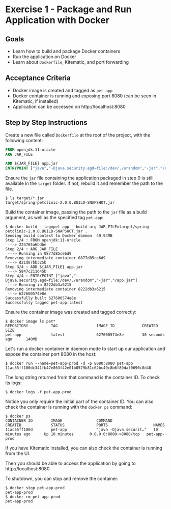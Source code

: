 # Exercise 1 - Package and Run Application with Docker

## Goals

* Learn how to build and package Docker containers
* Run the application on Docker
* Learn about `Dockerfile`, Kitematic, and port forwarding

## Acceptance Criteria

* Docker image is created and tagged as `pet-app`
* Docker container is running and exposing port 8080 (can be seen in Kitematic,
  if installed)
* Application can be accessed on http://localhost:8080

## Step by Step Instructions

Create a new file called `Dockerfile` at the root of the project, with the
following content:

```Dockerfile
FROM openjdk:11-oracle
ARG JAR_FILE

ADD ${JAR_FILE} app.jar
ENTRYPOINT ["java","-Djava.security.egd=file:/dev/./urandom","-jar","/app.jar"]
```

Ensure the `jar` file containing the application packaged in step 0 is still
available in the `target` folder. If not, rebuild it and remember the path to
the file.

```shell
$ ls target/*.jar
target/spring-petclinic-2.0.0.BUILD-SNAPSHOT.jar
```

Build the container image, passing the path to the `jar` file as a build
argument, as well as the specified tag `pet-app`:

```shell
$ docker build --tag=pet-app --build-arg JAR_FILE=target/spring-petclinic-2.0.0.BUILD-SNAPSHOT.jar .
Sending build context to Docker daemon  49.94MB
Step 1/4 : FROM openjdk:11-oracle
 ---> 224765a6bdbe
Step 2/4 : ARG JAR_FILE
 ---> Running in 0877d85ce6d9
Removing intermediate container 0877d85ce6d9
 ---> d21d87bb325b
Step 3/4 : ADD ${JAR_FILE} app.jar
 ---> 5847c211645b
Step 4/4 : ENTRYPOINT ["java","-Djava.security.egd=file:/dev/./urandom","-jar","/app.jar"]
 ---> Running in 8222db3a6215
Removing intermediate container 8222db3a6215
 ---> 627600574e8e
Successfully built 627600574e8e
Successfully tagged pet-app:latest
```

Ensure the container image was created and tagged correctly:

```shell
$ docker image ls pet*
REPOSITORY          TAG                 IMAGE ID            CREATED             SIZE
pet-app             latest              627600574e8e        30 seconds ago      140MB
```

Let's run a docker container in daemon mode to start up our application and
expose the container port 8080 in the host:

```shell
$ docker run --name=pet-app-prod -d -p 8080:8080 pet-app
11ac55ff100dc341fb47e863f42e01b0579b81c62bc49c8b6f89daf0690c8d48
```

The long string returned from that command is the container ID. To check its logs:

```shell
$ docker logs -f pet-app-prod
```

Notice you only require the initial part of the container ID. You can also check
the container is running with the `docker ps` command:

```shell
$ docker ps
CONTAINER ID        IMAGE               COMMAND                  CREATED             STATUS              PORTS                    NAMES
11ac55ff100d        pet-app             "java -Djava.securit…"   10 minutes ago      Up 10 minutes       0.0.0.0:8080->8080/tcp   pet-app-prod
```

If you have Kitematic installed, you can also check the container is running
from the UI.

Then you should be able to access the application by going to http://localhost:8080

To shutdown, you can stop and remove the container:

```shell
$ docker stop pet-app-prod
pet-app-prod
$ docker rm pet-app-prod
pet-app-prod
```
